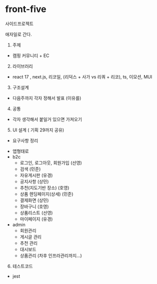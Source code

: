 # front-five
사이드프로젝트

애자일로 간다.

1. 주제
- 캠핑 커뮤니티 + EC
2. 라이브러리
- react 17 , next.js, 리코일,  (리덕스 + 사가 vs 리쿼 + 리코), ts, 이모션, MUI
3. 구조설계
- 다음주까지 각자 정해서 발표 (이유를) 
4. 공통
- 각자 생각해서 붙일거 있으면 가져오기
5. UI 설계 ( 기획 29까지 공유)
- 요구사항 정리
* 앱형태로
* b2c
  - 로그인, 로그아웃, 회원가입 (선영)
  - 검색 (민준)
  - 자유게시판 (유경)
  - 공지사항 (상민)
  - 추천(지도기반 장소) (호영)
  - 상품 렌딩페이지(상세) (민준)
  - 결제화면 (상민)
  - 장바구니 (호영)
  - 상품리스트 (선영)
  - 마이페이지 (유경)
* admin
  - 회원관리
  - 게시글 관리
  - 추천 관리
  - 대시보드
  - 상품관리
  (차후 인프라관리까지...)
6. 테스트코드
- jest

